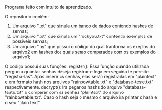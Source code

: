 Programa feito com intuito de aprendizado.

O repositorio contém:
1. Um arquivo ".txt" que simula um banco de dados contendo hashes de senhas;  
2. Um arquivo ".txt" que simula um "rockyou.txt" contendo exemplos de possiveis senhas;
3. Um arquivo ".py" que possui o código do qual tranforma os exeplos do arquivo2 em hashes dos quais serao comparados com os exemplos do arquivo1;


O codigo possui duas funções:
    register():
    Essa função quando utilizada pergunta quantas senhas deseja registrar e logo em seguida te permite "registra-las". Após inserir as senhas, elas serão registradas em "plaintext" e em formato hash nos arquivos "rainbowtable.txt" e "database-teste.txt" respectivamente.
    decrypt():
    Ira pegar os hashs do arquivo "database-teste.txt" e comparar com as senhas "plaintext" do arquivo "rainbowtable.txt". Caso o hash seja o mesmo o arquivo ira printar o hash e o seu "plain text".
